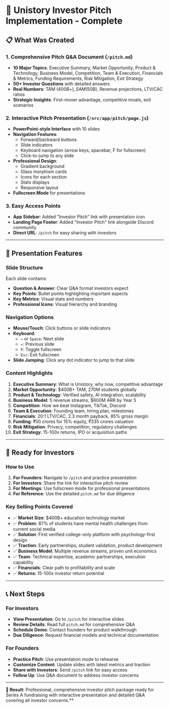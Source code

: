 # 🎯 Unistory Investor Pitch Implementation - Complete

## 📋 What Was Created

### 1. **Comprehensive Pitch Q&A Document** (`/pitch.md`)
- **10 Major Topics**: Executive Summary, Market Opportunity, Product & Technology, Business Model, Competition, Team & Execution, Financials & Metrics, Funding Requirements, Risk Mitigation, Exit Strategy
- **50+ Investor Questions** with detailed answers
- **Real Numbers**: TAM ($400B+), SAM ($50B), Revenue projections, LTV/CAC ratios
- **Strategic Insights**: First-mover advantage, competitive moats, exit scenarios

### 2. **Interactive Pitch Presentation** (`/src/app/pitch/page.js`)
- **PowerPoint-style Interface** with 10 slides
- **Navigation Features**:
  - Forward/backward buttons
  - Slide indicators
  - Keyboard navigation (arrow keys, spacebar, F for fullscreen)
  - Click-to-jump to any slide
- **Professional Design**:
  - Gradient background
  - Glass morphism cards
  - Icons for each section
  - Stats displays
  - Responsive layout
- **Fullscreen Mode** for presentations

### 3. **Easy Access Points**
- **App Sidebar**: Added "Investor Pitch" link with presentation icon
- **Landing Page Footer**: Added "Investor Pitch" link alongside Discord community
- **Direct URL**: `/pitch` for easy sharing with investors

---

## 🎨 Presentation Features

### Slide Structure
Each slide contains:
- **Question & Answer**: Clear Q&A format investors expect
- **Key Points**: Bullet points highlighting important aspects
- **Key Metrics**: Visual stats and numbers
- **Professional Icons**: Visual hierarchy and branding

### Navigation Options
- **Mouse/Touch**: Click buttons or slide indicators
- **Keyboard**: 
  - `→` or `Space`: Next slide
  - `←`: Previous slide  
  - `F`: Toggle fullscreen
  - `Esc`: Exit fullscreen
- **Slide Jumping**: Click any dot indicator to jump to that slide

### Content Highlights
1. **Executive Summary**: What is Unistory, why now, competitive advantage
2. **Market Opportunity**: $400B+ TAM, 270M students globally
3. **Product & Technology**: Verified safety, AI integration, scalability
4. **Business Model**: 5 revenue streams, $600M ARR by Year 5
5. **Competition**: How we beat Instagram, TikTok, Discord
6. **Team & Execution**: Founding team, hiring plan, milestones
7. **Financials**: 20:1 LTV/CAC, 2.3 month payback, 85% gross margin
8. **Funding**: ₹50 crores for 15% equity, ₹335 crores valuation
9. **Risk Mitigation**: Privacy, competition, regulatory challenges
10. **Exit Strategy**: 15-100x returns, IPO or acquisition paths

---

## 🚀 Ready for Investors

### How to Use
1. **For Founders**: Navigate to `/pitch` and practice presentation
2. **For Investors**: Share the link for interactive pitch review
3. **For Meetings**: Use fullscreen mode for professional presentations
4. **For Reference**: Use the detailed `pitch.md` for due diligence

### Key Selling Points Covered
- ✅ **Market Size**: $400B+ education technology market
- ✅ **Problem**: 87% of students have mental health challenges from current social media
- ✅ **Solution**: First verified college-only platform with psychology-first design
- ✅ **Traction**: Early partnerships, student validation, product development
- ✅ **Business Model**: Multiple revenue streams, proven unit economics
- ✅ **Team**: Technical expertise, academic partnerships, execution capability
- ✅ **Financials**: Clear path to profitability and scale
- ✅ **Returns**: 15-100x investor return potential

---

## 📞 Next Steps

### For Investors
- **View Presentation**: Go to `/pitch` for interactive slides
- **Review Details**: Read full `pitch.md` for comprehensive Q&A
- **Schedule Demo**: Contact founders for product walkthrough
- **Due Diligence**: Request financial models and technical documentation

### For Founders
- **Practice Pitch**: Use presentation mode to rehearse
- **Customize Content**: Update slides with latest metrics and traction
- **Share with Investors**: Send `/pitch` link for easy access
- **Follow Up**: Use Q&A document to address investor concerns

---

**🎯 Result**: Professional, comprehensive investor pitch package ready for Series A fundraising with interactive presentation and detailed Q&A covering all investor concerns.**
